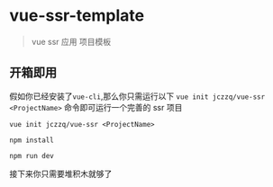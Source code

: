 # vue-ssr-template

> vue ssr 应用 项目模板

## 开箱即用

假如你已经安装了`vue-cli`,那么你只需运行以下 `vue init jczzq/vue-ssr <ProjectName>` 命令即可运行一个完善的 ssr 项目

```
vue init jczzq/vue-ssr <ProjectName>

npm install

npm run dev
```

接下来你只需要堆积木就够了
